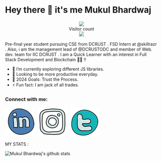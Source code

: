 # Hey there :wave: it's me <b> Mukul Bhardwaj </b>
<p align="center"> 
  <img align="center" src="https://media.giphy.com/media/1fhj2FW0661V3Nb2Me/giphy.gif" width="130"> <br>
  Visitor count<br>
  <img src="https://profile-counter.glitch.me/mb-008/count.svg" />
</p>

Pre-final year student pursuing CSE from DCRUST . FSD Intern at @skillrazr . Also, i am the management lead of @DCRUSTODC and member of Web. dev. team for IIC DCRUST . I am a Quick Learner with an interest in Full Stack Development and Blockchain :man_student: !!

- 🌱 I’m currently exploring different JS libraries.
- 👯 Looking to be more productive everyday.
- 🥅 2024 Goals: Trust the Process.
- ⚡ Fun fact: I am jack of all trades.
 

### Connect with me:

[![website](./ldn.svg)](https://www.linkedin.com/in/mukul-bhardwaj-45473124a/)
&nbsp;
[![website](./ig.svg)](https://www.instagram.com/mukulsig)
&nbsp;
[![website](./twt.svg)](https://twitter.com/mukuls_twt)

MY STATS :


![Mukul Bhardwaj's github stats](https://github-readme-stats.vercel.app/api?username=mb-008&show_icons=true,theme=chartreuse-dark)

 
 
 

 

 
 
